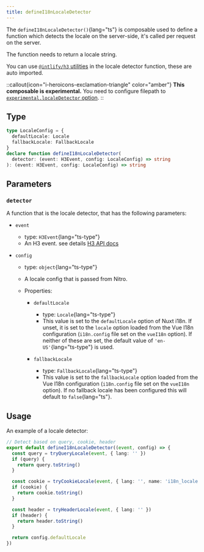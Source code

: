 ```yaml
---
title: defineI18nLocaleDetector
---
```


The `defineI18nLocaleDetector()`{lang="ts"} is composable used to define a function which detects the locale on the server-side, it's called per request on the server.

The function needs to return a locale string.

You can use [`@intlify/h3` utilities](https://github.com/intlify/h3#%EF%B8%8F-utilites--helpers) in the locale detector function, these are auto imported.

::callout{icon="i-heroicons-exclamation-triangle" color="amber"}
**This composable is experimental.** You need to configure filepath to [`experimental.localeDetector` option](/docs/options/misc#experimental).
::


## Type

```ts
type LocaleConfig = {
  defaultLocale: Locale
  fallbackLocale: FallbackLocale
}
declare function defineI18nLocaleDetector(
  detector: (event: H3Event, config: LocaleConfig) => string
): (event: H3Event, config: LocaleConfig) => string
```

## Parameters

### `detector`

A function that is the locale detector, that has the following parameters:

- `event`
  - type: `H3Event`{lang="ts-type"}
  - An H3 event. see details [H3 API docs](https://www.jsdocs.io/package/h3#H3Event)

- `config`
  - type: `object`{lang="ts-type"}
  - A locale config that is passed from Nitro.
  - Properties:

    - `defaultLocale`
      - type: `Locale`{lang="ts-type"}
      - This value is set to the `defaultLocale` option of Nuxt i18n. If unset, it is set to the `locale` option loaded from the Vue I18n configuration (`i18n.config` file set on the `vueI18n` option). If neither of these are set, the default value of `'en-US'`{lang="ts-type"} is used.

    - `fallbackLocale`
      - type: `FallbackLocale`{lang="ts-type"}
      - This value is set to the `fallbackLocale` option loaded from the Vue I18n configuration (`i18n.config` file set on the `vueI18n` option). If no fallback locale has been configured this will default to `false`{lang="ts"}.


## Usage

An example of a locale detector:

```ts
// Detect based on query, cookie, header
export default defineI18nLocaleDetector((event, config) => {
  const query = tryQueryLocale(event, { lang: '' })
  if (query) {
    return query.toString()
  }

  const cookie = tryCookieLocale(event, { lang: '', name: 'i18n_locale' })
  if (cookie) {
    return cookie.toString()
  }

  const header = tryHeaderLocale(event, { lang: '' })
  if (header) {
    return header.toString()
  }

  return config.defaultLocale
})
```
